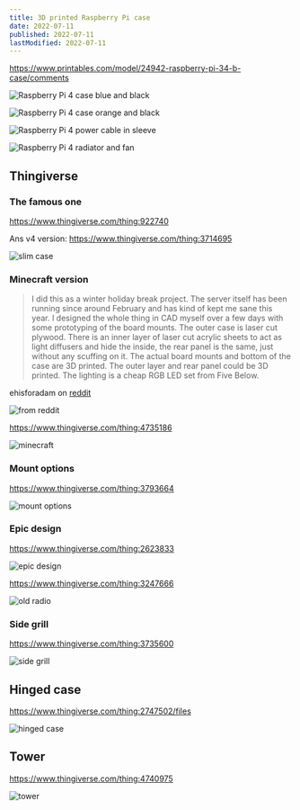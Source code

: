 ```yaml
---
title: 3D printed Raspberry Pi case
date: 2022-07-11
published: 2022-07-11
lastModified: 2022-07-11
---
```


https://www.printables.com/model/24942-raspberry-pi-34-b-case/comments

![Raspberry Pi 4 case blue and black](./rpi-case-blue-black.webp)

![Raspberry Pi 4 case orange and black](./rpi-case-orange-black.webp)

![Raspberry Pi 4 power cable in sleeve](./rpi-power-cable-in-sleeve.webp)

![Raspberry Pi 4 radiator and fan](./rpi-radiator-fan.webp)

## Thingiverse

### The famous one

https://www.thingiverse.com/thing:922740

Ans v4 version: https://www.thingiverse.com/thing:3714695

![slim case](./rpi-4-slim-case.jpg)

### Minecraft version

> I did this as a winter holiday break project. The server itself has been running since around February and has kind of kept me sane this year. I designed the whole thing in CAD myself over a few days with some prototyping of the board mounts. The outer case is laser cut plywood. There is an inner layer of laser cut acrylic sheets to act as light diffusers and hide the inside, the rear panel is the same, just without any scuffing on it. The actual board mounts and bottom of the case are 3D printed. The outer layer and rear panel could be 3D printed. The lighting is a cheap RGB LED set from Five Below.

ehisforadam on [reddit](https://www.reddit.com/r/Minecraft/comments/kmskgf/my_custom_ore_block_raspberry_pi_server_case/)

![from reddit](./rpi-case-minecraft-reddit.jpg)

https://www.thingiverse.com/thing:4735186

![minecraft](./rpi-case-minecraft.jpg)

### Mount options

https://www.thingiverse.com/thing:3793664

![mount options](./rpi-case-mount-options.png)

### Epic design

https://www.thingiverse.com/thing:2623833

![epic design](./rpi-case-epic-design.jpg)

https://www.thingiverse.com/thing:3247666

![old radio](./rpi-old-radio-design.jpg)

### Side grill

https://www.thingiverse.com/thing:3735600

![side grill](./rpi-case-side-grill.jpg)


## Hinged case

https://www.thingiverse.com/thing:2747502/files

![hinged case](./rpi-hinged-case.jpg)

## Tower

https://www.thingiverse.com/thing:4740975

![tower](./rpi-tower-case.jpg)

